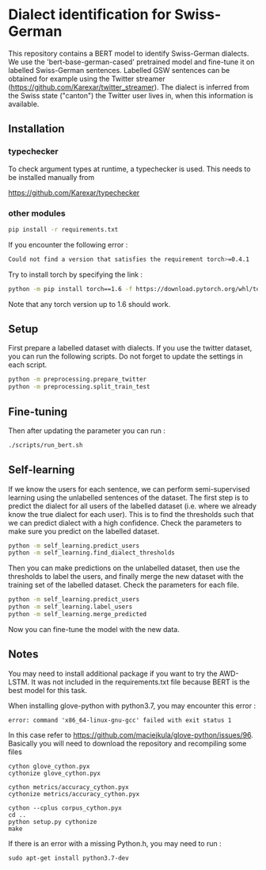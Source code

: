# Dialect identification for Swiss-German

This repository contains a BERT model to identify Swiss-German dialects. We use the 'bert-base-german-cased' pretrained model and fine-tune it on labelled Swiss-German sentences. Labelled GSW sentences can be obtained for example using the Twitter streamer (https://github.com/Karexar/twitter_streamer). The dialect is inferred from the Swiss state ("canton") the Twitter user lives in, when this information is available. 

## Installation

### typechecker

To check argument types at runtime, a typechecker is used. This needs to be installed manually from

https://github.com/Karexar/typechecker

### other modules

```zsh
pip install -r requirements.txt
```

If you encounter the following error :
```zsh
Could not find a version that satisfies the requirement torch>=0.4.1
```
Try to install torch by specifying the link :
```zsh
python -m pip install torch==1.6 -f https://download.pytorch.org/whl/torch_stable.html
```
Note that any torch version up to 1.6 should work.

## Setup

First prepare a labelled dataset with dialects. If you use the twitter dataset, you can run the following scripts. Do not forget to update the settings in each script.

```zsh
python -m preprocessing.prepare_twitter
python -m preprocessing.split_train_test
```

## Fine-tuning

Then after updating the parameter you can run :
```zsh
./scripts/run_bert.sh
```

## Self-learning

If we know the users for each sentence, we can perform semi-supervised learning using the unlabelled sentences of the dataset. The first step is to predict the dialect for all users of the labelled dataset (i.e. where we already know the true dialect for each user). This is to find the thresholds such that we can predict dialect with a high confidence. Check the parameters to make sure you predict on the labelled dataset.

```zsh
python -m self_learning.predict_users
python -m self_learning.find_dialect_thresholds
```

Then you can make predictions on the unlabelled dataset, then use the thresholds to label the users, and finally merge the new dataset with the training set of the labelled dataset. Check the parameters for each file.

```zsh
python -m self_learning.predict_users
python -m self_learning.label_users
python -m self_learning.merge_predicted
```

Now you can fine-tune the model with the new data.

## Notes

You may need to install additional package if you want to try the AWD-LSTM. It was not included in the requirements.txt file because BERT is the best model for this task.

When installing glove-python with python3.7, you may encounter this error :
```
error: command 'x86_64-linux-gnu-gcc' failed with exit status 1
```
In this case refer to https://github.com/maciejkula/glove-python/issues/96. Basically you will need to download the repository and recompiling some files

```
cython glove_cython.pyx
cythonize glove_cython.pyx

cython metrics/accuracy_cython.pyx
cythonize metrics/accuracy_cython.pyx

cython --cplus corpus_cython.pyx
cd ..
python setup.py cythonize
make
```

If there is an error with a missing Python.h, you may need to run :

```
sudo apt-get install python3.7-dev
```
